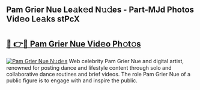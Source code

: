 ## Pam Grier Nue Le𝚊k𝚎d N𝚞𝚍es - Part-MJd Photos Vid𝚎o Le𝚊ks stPcX

# <h2><a href="http://fb03ljy.evod.top/?m=Pam+Grier+Nue">🔗 👉🔴 Pam Grier Nue Vid𝚎o Ph𝚘t𝚘s</a></h2>

[![Pam Grier Nue N𝚞d𝚎s](https://i.imgur.com/8V9OHl7.gif)](http://fb03ljy.evod.top/?m=Pam+Grier+Nue)
Web celebrity Pam Grier Nue and digital artist, renowned for posting dance and lifestyle content through solo and collaborative dance routines and brief videos. The role Pam Grier Nue of a public figure is to engage with and inspire the public. 
